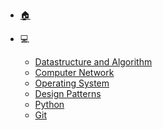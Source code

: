 <!-- _navbar.md -->

- [🏠](/)

- 💻
  - [Datastructure and Algorithm](/Program/datastructure-and-algorithm.md)
  - [Computer Network](/Program/computer-network.md)
  - [Operating System](/Program/operating-system.md)
  - [Design Patterns](/Program/design-patterns.md)
  - [Python](/Program/python.md)
  - [Git](/Program/git.md)